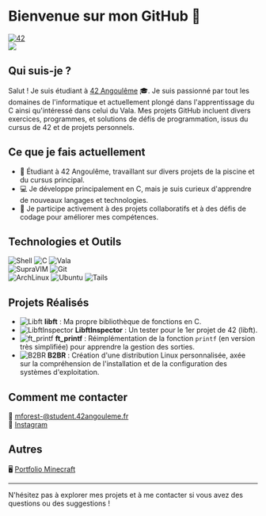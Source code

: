 # Bienvenue sur mon GitHub 👋

<a href='https://profile.intra.42.fr/users/mforest-' target="_blank"><img alt='42' src='https://img.shields.io/badge/Intra-100000?style=flat-round&logo=42&logoColor=white&labelColor=000000&color=000000'/></a>  
![](https://komarev.com/ghpvc/?username=realgetOff&style=for-the-badge)

## Qui suis-je ?

Salut ! Je suis étudiant à [42 Angoulême](https://www.42.fr/) 🎓. Je suis passionné par tout les domaines de l'informatique et actuellement plongé dans l'apprentissage du C ainsi qu'intéressé dans celui du Vala. Mes projets GitHub incluent divers exercices, programmes, et solutions de défis de programmation, issus du cursus de 42 et de projets personnels.

## Ce que je fais actuellement

- 🔧 Étudiant à 42 Angoulême, travaillant sur divers projets de la piscine et du cursus principal.
- 💻 Je développe principalement en C, mais je suis curieux d'apprendre de nouveaux langages et technologies.
- 🚀 Je participe activement à des projets collaboratifs et à des défis de codage pour améliorer mes compétences.

## Technologies et Outils

![Shell](https://img.shields.io/badge/Shell-4EAA25?style=for-the-badge&logo=gnu-bash&logoColor=white)
![C](https://img.shields.io/badge/C-00599C?style=for-the-badge&logo=c&logoColor=white)
![Vala](https://img.shields.io/badge/Vala-543975?style=for-the-badge&logo=vala&logoColor=white)  
![SupraVIM](https://img.shields.io/badge/SupraVIM-00FF00?style=for-the-badge&logo=vim&logoColor=white)
![Git](https://img.shields.io/badge/Git-F05032?style=for-the-badge&logo=git&logoColor=white)  
![ArchLinux](https://img.shields.io/badge/ArchLinux-1793D1?style=for-the-badge&logo=arch-linux&logoColor=white)
![Ubuntu](https://img.shields.io/badge/Ubuntu-E95420?style=for-the-badge&logo=ubuntu&logoColor=white)
![Tails](https://img.shields.io/badge/Tails-56347C?style=for-the-badge&logo=tails&logoColor=white)

## Projets Réalisés

- ![Libft](https://img.shields.io/badge/%20-28a745?style=for-the-badge&logoColor=white)
**libft** : Ma propre bibliothèque de fonctions en C.
- ![LibftInspector](https://img.shields.io/badge/%20-F57F20?style=for-the-badge&logoColor=white)
**LibftInspector** : Un tester pour le 1er projet de 42 (libft).
- ![ft_printf](https://img.shields.io/badge/%20-28a745?style=for-the-badge&logoColor=white)
**ft_printf** : Réimplémentation de la fonction `printf` (en version très simplifiée) pour apprendre la gestion des sorties.
- ![B2BR](https://img.shields.io/badge/%20-28a745?style=for-the-badge&logoColor=white)
**B2BR** : Création d'une distribution Linux personnalisée, axée sur la compréhension de l'installation et de la configuration des systèmes d'exploitation.


## Comment me contacter

📧 [mforest-@student.42angouleme.fr](mailto:mforest-@student.42angouleme.fr)  
📸 [Instagram](https://www.instagram.com/malo.cmiyc/)  

## Autres

🖥️ [Portfolio Minecraft](https://express.adobe.com/page/8sTyy6wh0tZ0P/)

---

N'hésitez pas à explorer mes projets et à me contacter si vous avez des questions ou des suggestions !  
